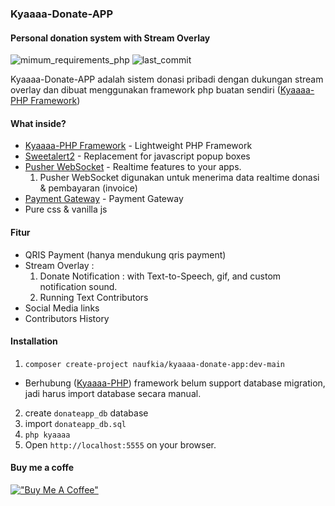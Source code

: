 ### Kyaaaa-Donate-APP
#### Personal donation system with Stream Overlay

![mimum_requirements_php](https://img.shields.io/badge/PHP-^7.3|^8.0-green?style=flat-square&logo=PHP)
![last_commit](https://img.shields.io/github/last-commit/naufkia/kyaaaa-php?style=flat-square)

Kyaaaa-Donate-APP adalah sistem donasi pribadi dengan dukungan stream overlay dan dibuat menggunakan framework php buatan sendiri ([Kyaaaa-PHP Framework](https://github.com/naufkia/kyaaaa-php))

#### What inside?

* [Kyaaaa-PHP Framework](https://github.com/naufkia/kyaaaa-php) - Lightweight PHP Framework
* [Sweetalert2](https://sweetalert2.github.io/) - Replacement for javascript popup boxes
* [Pusher WebSocket](https://pusher.com/channels) - Realtime features to your apps.
  1) Pusher WebSocket digunakan untuk menerima data realtime donasi & pembayaran (invoice)
* [Payment Gateway](https://tripay.co.id) - Payment Gateway
* Pure css & vanilla js

#### Fitur

* QRIS Payment (hanya mendukung qris payment)
* Stream Overlay :
  1) Donate Notification : with Text-to-Speech, gif, and custom notification sound.
  2) Running Text Contributors
* Social Media links
* Contributors History

#### Installation
1. `composer create-project naufkia/kyaaaa-donate-app:dev-main`
* Berhubung ([Kyaaaa-PHP](https://github.com/naufkia/kyaaaa-php)) framework belum support database migration, jadi harus import database secara manual.
2. create `donateapp_db` database
3. import `donateapp_db.sql`
4. `php kyaaaa`
5. Open `http://localhost:5555` on your browser.

#### Buy me a coffe
[!["Buy Me A Coffee"](https://nauf.space/orange_img.webp)](https://nauf.space/donate)
